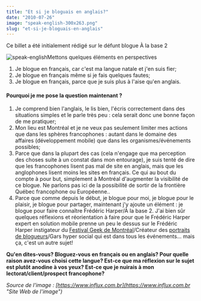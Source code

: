 ```yaml
---
title: "Et si je bloguais en anglais?"
date: "2010-07-26"
image: "speak-english-300x263.png"
slug: "et-si-je-bloguais-en-anglais"
---
```


Ce billet a été initialement rédigé sur le défunt blogue À la base 2

![](images/speak-english-300x263.png "speak-english")Mettons quelques éléments en perspectives

1. Je blogue en français, car c'est ma langue natale et j'en suis fier;
2. Je blogue en français même si je fais quelques fautes;
3. Je blogue en français, parce que je suis plus à l'aise qu'en anglais.

#### Pourquoi je me pose la question maintenant ?

1. Je comprend bien l'anglais, le lis bien, l'écris correctement dans des situations simples et le parle très peu : cela serait donc une bonne façon de me pratiquer;
2. Mon lieu est Montréal et je ne veux pas seulement limiter mes actions que dans les sphères francophones : autant dans le domaine des affaires (développement mobile) que dans les organismes/événements possibles;
3. Parce que dans la plupart des cas (cela n'engage que ma perception des choses suite à un constat dans mon entourage), je suis tenté de dire que les francophones lisent pas mal de site en anglais, mais que les anglophones lisent moins les sites en français. Ce qui au bout du compte à pour but, simplement à Montréal d'augmenter la visibilité de ce blogue. Ne parlons pas ici de la possibilité de sortir de la frontière Québec francophone ou Européenne..
4. Parce que comme depuis le début, je blogue pour moi, je blogue pour le plaisir, je blogue pour partager, maintenant j'y ajoute un élément : je blogue pour faire connaître Frédéric Harper/À la base 2. J'ai bien sûr quelques réflexions et réorientation à faire pour que le Frédéric Harper expert en solution mobile prenne un peu le dessus sur le Frédéric Harper instigateur du [Festival Geek de Montréal](https://geekfestmtl.com "Site Web du Festival Geek de Montréal")/Créateur des [portraits de blogueurs](https://www.youtube.com/playlist?list=PL1F7D712040EC8DEA "Site Web des portraits de blogueurs")/Gars hyper social qui est dans tous les événements... mais ça, c'est un autre sujet!

**Qu'en dites-vous? Bloguez-vous en français ou en anglais? Pour quelle raison avez-vous choisi cette langue? Est-ce que ma réflexion sur le sujet est plutôt anodine à vos yeux? Est-ce que je nuirais à mon lectorat/client/prospect francophone?**

_Source de l'image : [https://www.influx.com.br](https://www.influx.com.br "Site Web de l'image")_
